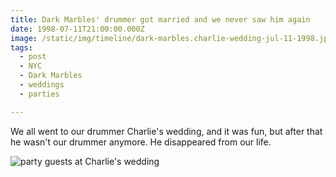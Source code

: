 ```yaml
---
title: Dark Marbles' drummer got married and we never saw him again
date: 1998-07-11T21:00:00.000Z
image: /static/img/timeline/dark-marbles.charlie-wedding-jul-11-1998.jpg
tags:
  - post 
  - NYC
  - Dark Marbles
  - weddings
  - parties

---
```


We all went to our drummer Charlie's wedding, and it was fun, but after that he wasn't our drummer anymore. He disappeared from our life.


![party guests at Charlie's wedding](/static/img/timeline/dark-marbles.charlie-wedding-jul-11-1998.jpg "party guests at Charlie's wedding")